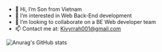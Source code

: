 - 👋 Hi, I’m Son from Vietnam
- 👀 I’m interested in Web Back-End development
- 💞️ I’m looking to collaborate on a BE Web developer team
- 📫 Contact me at: Kivyrrah001@gmail.com

<!---
Kivyrrah/Kivyrrah is a ✨ special ✨ repository because its `README.md` (this file) appears on your GitHub profile.
You can click the Preview link to take a look at your changes.
--->

![Anurag's GitHub stats](https://github-readme-stats.vercel.app/api?username=sondev2002&show_icons=true&theme=radical)
